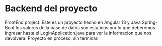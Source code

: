 # Backend del proyecto
FrontEnd project.
Este es un proyecto hecho en Angular 13 y Java Spring-Boot
los valores de la base de datos son estaticos por lo que deberemos ingresar hasta el LoginApplication.java para ver la informacion que nos devolvera.
Proyecto en proceso, sin terminar.
